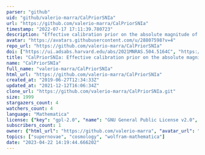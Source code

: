 ```yaml
---
parser: "github"
uid: "github/valerio-marra/CalPriorSNIa"
url: "https://github.com/valerio-marra/CalPriorSNIa"
timestamp: "2022-07-17 17:11:39.780723"
description: "Effective calibration prior on the absolute magnitude of Type Ia supernovae"
avatar: "https://avatars.githubusercontent.com/u/28807598?v=4"
repo_url: "https://github.com/valerio-marra/CalPriorSNIa"
doi: ["https://ui.adsabs.harvard.edu/abs/2021MNRAS.504.5164C", "https://ui.adsabs.harvard.edu/abs/2021ascl.soft06035C/abstract"]
title: "CalPriorSNIa: Effective calibration prior on the absolute magnitude of Type Ia supernovae"
name: "CalPriorSNIa"
full_name: "valerio-marra/CalPriorSNIa"
html_url: "https://github.com/valerio-marra/CalPriorSNIa"
created_at: "2019-06-27T12:34:33Z"
updated_at: "2021-12-12T16:06:34Z"
clone_url: "https://github.com/valerio-marra/CalPriorSNIa.git"
size: 1999
stargazers_count: 4
watchers_count: 4
language: "Mathematica"
license: {"key": "gpl-2.0", "name": "GNU General Public License v2.0", "spdx_id": "GPL-2.0", "url": "https://api.github.com/licenses/gpl-2.0", "node_id": "MDc6TGljZW5zZTg="}
subscribers_count: 1
owner: {"html_url": "https://github.com/valerio-marra", "avatar_url": "https://avatars.githubusercontent.com/u/28807598?v=4", "login": "valerio-marra", "type": "User"}
topics: ["supernovae", "cosmology", "wolfram-mathematica"]
date: "2023-04-22 14:19:44.666202"
---
```

